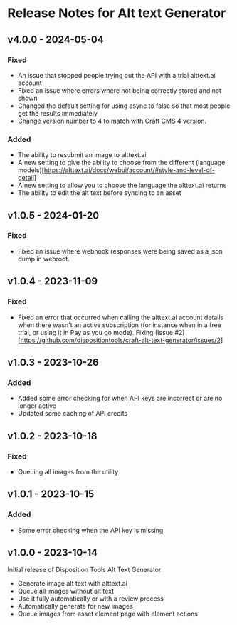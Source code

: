 # Release Notes for Alt text Generator

## v4.0.0 - 2024-05-04

### Fixed
- An issue that stopped people trying out the API with a trial alttext.ai account
- Fixed an issue where errors where not being correctly stored and not shown
- Changed the default setting for using async to false so that most people get the results immediately
- Change version number to 4 to match with Craft CMS 4 version.

### Added
- The ability to resubmit an image to alttext.ai 
- A new setting to give the ability to choose from the different (language models)[https://alttext.ai/docs/webui/account/#style-and-level-of-detail]
- A new setting to allow you to choose the language the alttext.ai returns
- The ability to edit the alt text before syncing to an asset


## v1.0.5 - 2024-01-20

### Fixed
- Fixed an issue where webhook responses were being saved as a json dump in webroot. 

## v1.0.4 - 2023-11-09

### Fixed
- Fixed an error that occurred when calling the alttext.ai account details when there wasn't an active subscription (for instance when in a free trial, or using it in Pay as you go mode). Fixing (Issue #2)[https://github.com/dispositiontools/craft-alt-text-generator/issues/2]

## v1.0.3 - 2023-10-26

### Added
- Added some error checking for when API keys are incorrect or are no longer active
- Updated some caching of API credits

## v1.0.2 - 2023-10-18

### Fixed
- Queuing all images from the utility

## v1.0.1 - 2023-10-15

### Added
- Some error checking when the API key is missing

## v1.0.0 - 2023-10-14
Initial release of Disposition Tools Alt Text Generator
- Generate image alt text with alttext.ai
- Queue all images without alt text
- Use it fully automatically or with a review process
- Automatically generate for new images
- Queue images from asset element page with element actions
 
